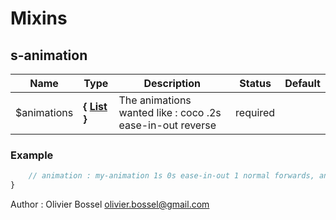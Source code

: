 # Mixins


## s-animation




Name  |  Type  |  Description  |  Status  |  Default
------------  |  ------------  |  ------------  |  ------------  |  ------------
$animations  |  **{ [List](http://www.sass-lang.com/documentation/file.SASS_REFERENCE.html#lists) }**  |  The animations wanted like : coco .2s ease-in-out reverse  |  required  |

### Example
```scss
	// animation : my-animation 1s 0s ease-in-out 1 normal forwards, another-animation 4s 1s ease-in-out 1 normal forwards;
}
```
Author : Olivier Bossel <olivier.bossel@gmail.com>
